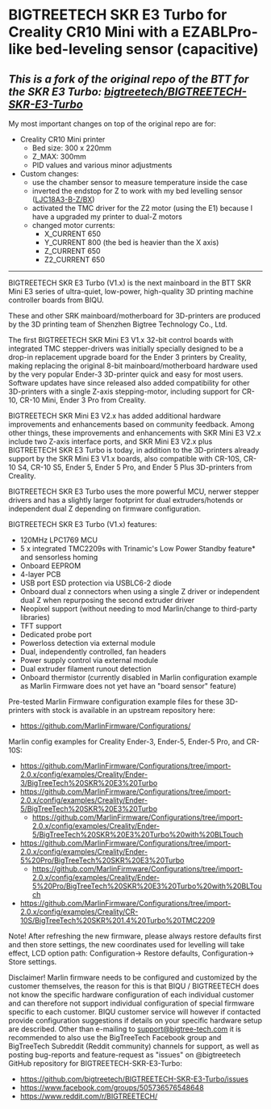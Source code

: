 # BIGTREETECH SKR E3 Turbo for Creality CR10 Mini with a EZABLPro-like bed-leveling sensor (capacitive)
**_This is a fork of the original repo of the BTT for the SKR E3 Turbo: [bigtreetech/BIGTREETECH-SKR-E3-Turbo](https://github.com/bigtreetech/BIGTREETECH-SKR-E3-Turbo)_**
---
My most important changes on top of the original repo are for:
- Creality CR10 Mini printer
  - Bed size: 300 x 220mm
  - Z_MAX: 300mm 
  - PID values and various minor adjustments
- Custom changes:
  - use the chamber sensor to measure temperature inside the case
  - inverted the endstop for Z to work with my bed levelling sensor ([LJC18A3-B-Z/BX](https://www.amazon.de/gp/product/B072C35ZDC/ref=ppx_yo_dt_b_search_asin_title?ie=UTF8&psc=1))
  - activated the TMC driver for the Z2 motor (using the E1) because I have a upgraded my printer to dual-Z motors
  - changed motor currents:
    - X_CURRENT       650
    - Y_CURRENT       800 (the bed is heavier than the X axis)
    - Z_CURRENT       650
    - Z2_CURRENT      650
 ---

BIGTREETECH SKR E3 Turbo (V1.x) is the next mainboard in the BTT SKR Mini E3 series of ultra-quiet, low-power, high-quality 3D printing machine controller boards from BIQU.

These and other SRK mainboard/motherboard for 3D-printers are produced by the 3D printing team of Shenzhen Bigtree Technology Co., Ltd. 

The first BIGTREETECH SKR Mini E3 V1.x 32-bit control boards with integrated TMC stepper-drivers was initially specially designed to be a drop-in replacement upgrade board for the Ender 3 printers by Creality, making replacing the original 8-bit mainboard/motherboard hardware used by the very popular Ender-3 3D-printer quick and easy for most users. Software updates have since released also added compatibility for other 3D-printers with a single Z-axis stepping-motor, including support for CR-10, CR-10 Mini, Ender 3 Pro from Creality.

BIGTREETECH SKR Mini E3 V2.x has added additional hardware improvements and enhancements based on community feedback. Among other things, these improvements and enhancements with SKR Mini E3 V2.x include two Z-axis interface ports, and SKR Mini E3 V2.x plus BIGTREETECH SKR E3 Turbo is today, in addition to the 3D-printers already support by the SKR Mini E3 V1.x boards, also compatible with CR-10S, CR-10 S4, CR-10 S5, Ender 5, Ender 5 Pro, and Ender 5 Plus 3D-printers from Creality.

BIGTREETECH SKR E3 Turbo uses the more powerful MCU, nerwer stepper drivers and has a slightly larger footprint for dual extruders/hotends or independent dual Z depending on firmware configuration.

BIGTREETECH SKR E3 Turbo (V1.x) features:

- 120MHz LPC1769 MCU
- 5 x integrated TMC2209s with Trinamic's Low Power Standby feature* and sensorless homing
- Onboard EEPROM
- 4-layer PCB
- USB port ESD protection via USBLC6-2 diode
- Onboard dual z connectors when using a single Z driver or independent dual Z when repurposing the second extruder driver
- Neopixel support (without needing to mod Marlin/change to third-party libraries)
- TFT support
- Dedicated probe port
- Powerloss detection via external module
- Dual, independently controlled, fan headers
- Power supply control via external module
- Dual extruder filament runout detection
- Onboard thermistor (currently disabled in Marlin configuration example as Marlin Firmware does not yet have an "board sensor" feature)

Pre-tested Marlin Firmware configuration example files for these 3D-printers with stock is available in an upstream repository here:

- https://github.com/MarlinFirmware/Configurations/

Marlin config examples for Creality Ender-3, Ender-5, Ender-5 Pro, and CR-10S:

- https://github.com/MarlinFirmware/Configurations/tree/import-2.0.x/config/examples/Creality/Ender-3/BigTreeTech%20SKR%20E3%20Turbo
- https://github.com/MarlinFirmware/Configurations/tree/import-2.0.x/config/examples/Creality/Ender-5/BigTreeTech%20SKR%20E3%20Turbo
  - https://github.com/MarlinFirmware/Configurations/tree/import-2.0.x/config/examples/Creality/Ender-5/BigTreeTech%20SKR%20E3%20Turbo%20with%20BLTouch
- https://github.com/MarlinFirmware/Configurations/tree/import-2.0.x/config/examples/Creality/Ender-5%20Pro/BigTreeTech%20SKR%20E3%20Turbo
  - https://github.com/MarlinFirmware/Configurations/tree/import-2.0.x/config/examples/Creality/Ender-5%20Pro/BigTreeTech%20SKR%20E3%20Turbo%20with%20BLTouch
- https://github.com/MarlinFirmware/Configurations/tree/import-2.0.x/config/examples/Creality/CR-10S/BigTreeTech%20SKR%201.4%20Turbo%20TMC2209

Note! After refreshing the new firmware, please always restore defaults first and then store settings, the new coordinates used for levelling will take effect, LCD option path: Configuration-> Restore defaults, Configuration-> Store settings.

Disclaimer! Marlin firmware needs to be configured and customized by the customer themselves, the reason for this is that BIQU / BIGTREETECH does not know the specific hardware configuration of each individual customer and can therefore not support individual configuration of special firmware specific to each customer. BIQU customer service will however if contacted provide configuration suggestions if details on your specific hardware setup are described. Other than e-mailing to <support@bigtree-tech.com> it is recommended to also use the BigTreeTech Facebook group and BigTreeTech Subreddit (Reddit community) channels for support, as well as posting bug-reports and feature-request as "issues" on @bigtreetech GitHub repository for BIGTREETECH-SKR-E3-Turbo:

- https://github.com/bigtreetech/BIGTREETECH-SKR-E3-Turbo/issues
- https://www.facebook.com/groups/505736576548648
- https://www.reddit.com/r/BIGTREETECH/
